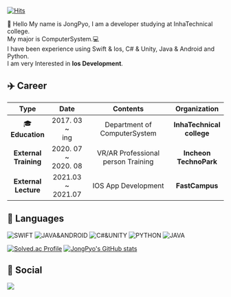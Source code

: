 [![Hits](https://hits.seeyoufarm.com/api/count/incr/badge.svg?url=https%3A%2F%2Fgithub.com%2FJongPyoAhn%2FJongPyoAhn%2F&count_bg=%2379C83D&title_bg=%23555555&icon=&icon_color=%23E7E7E7&title=hits&edge_flat=false)](https://hits.seeyoufarm.com)


:wave: Hello My name is JongPyo, I am a developer studying at InhaTechnical college.  
My major is ComputerSystem.:computer:  
I have been experience using Swift & Ios, C# & Unity, Java & Android and Python.  
I am very Interested in **Ios Development**. 

## :airplane: Career
| Type | Date | Contents | Organization|
| :--: | :--: | :--: | :--: |
| :mortar_board: <br/> **Education** | 2017. 03 ~ <br/> ing | Department of ComputerSystem | **InhaTechnical <br/> college** |
| **External <br/> Training**| 2020. 07 ~ <br/> 2020. 08  | VR/AR Professional person Training | **Incheon <br/> TechnoPark** |
| **External <br/> Lecture**| 2021.03 ~ </br> 2021.07 | IOS App Development | **FastCampus** |

## :book: Languages


![SWIFT](https://img.shields.io/badge/SWIFT&IOS-%E2%98%85%E2%98%85%E2%98%85%E2%98%86%E2%98%86-red?style=plastic&logo=Swift)
![JAVA&ANDROID](https://img.shields.io/badge/JAVA%26ANDROID-%E2%98%85%E2%98%85%E2%98%86%E2%98%86%E2%98%86-green?style=plastic&logo=Android)
![C#&UNITY](https://img.shields.io/badge/C%23%26UNITY-%E2%98%85%E2%98%85%E2%98%86%E2%98%86%E2%98%86-lightgrey?style=plastic&logo=Unity)
![PYTHON](https://img.shields.io/badge/PYTHON-%E2%98%85%E2%98%85%E2%98%86%E2%98%86%E2%98%86-blue?style=plastic&logo=Python)
![JAVA](https://img.shields.io/badge/JAVA-%E2%98%85%E2%98%85%E2%98%85%E2%98%86%E2%98%86-orange?style=plastic&logo=Java)

[![Solved.ac Profile](http://mazassumnida.wtf/api/v2/generate_badge?boj=whdvy3)](https://solved.ac/이름/whdvy3)
[![JongPyo's GitHub stats](https://github-readme-stats.vercel.app/api?username=JongPyoAhn)](https://github.com/JongPyoAhn/JongPyoAhn/)

## :rocket: Social
<a href="mailto: whdvy95@gmail.com" target="_blank"><img src="https://img.shields.io/badge/Gmail-d14836?style=flat-square&logo=Gmail&logoColor=white"/></a>
